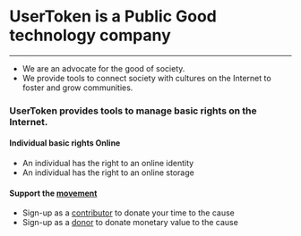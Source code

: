 # UserToken is a Public Good technology company
--------------
- We are an advocate for the good of society.
- We provide tools to connect society with cultures on the Internet to foster and grow communities.

### UserToken provides tools to manage basic rights on the Internet.

#### Individual basic rights Online
- An individual has the right to an online identity
- An individual has the right to an online storage

#### Support the [movement](./CAUSE.md)
- Sign-up as a [contributor](./CONTRIBUTORS.md) to donate your time to the cause
- Sign-up as a [donor](./DONORS.md) to donate monetary value to the cause